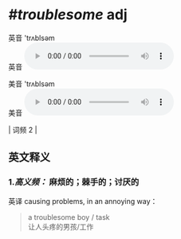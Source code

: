 # ***\#troublesome*** adj
英音 'trʌblsəm  
英音
<audio src="./media/troublesome-B.aac" controls="controls"></audio>

美音 'trʌblsəm  
美音
<audio src="./media/troublesome.aac" controls="controls"></audio>



| 词频 2 |  

英文释义
---
### 1.*高义频：* **麻烦的；棘手的；讨厌的**  
英译 causing problems, in an annoying way：

 > a troublesome boy / task  
 > 让人头疼的男孩/工作    


